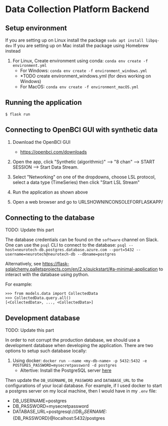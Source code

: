 # Data Collection Platform Backend

## Setup environment

If you are setting up on Linux install the package `sudo apt install libpq-dev`
If you are setting up on Mac install the package using Homebrew instead

1. For Linux, Create environment using conda: `conda env create -f environment.yml`
    - For Windows: `conda env create -f environment_windows.yml`
    - *TODO create environment_windows.yml (for devs working on Windows)
    - For MacOS: `conda env create -f environment_macOS.yml`

## Running the application

```
$ flask run
```

## Connecting to OpenBCI GUI with synthetic data
1. Download the OpenBCI GUI
   - https://openbci.com/downloads

2. Open the app, click "Synthetic (algorithmic)" --> "8 chan" --> START SESSION --> Start Data Stream.
3. Select "Networking" on one of the dropdowns, choose LSL protocol, select a data type (TimeSeries) then click "Start LSL Stream"
4. Run the application as shown above
5. Open a web browser and go to URLSHOWNINCONSOLEFORFLASKAPP/


## Connecting to the database
TODO: Update this part

The database credentials can be found on the `software` channel on Slack.
One can use the `psql` CLI to connect to the database: `psql --host=neurotech-db.postgres.database.azure.com --port=5432 --username=neurotech@neurotech-db --dbname=postgres`

Alternatively, see https://flask-sqlalchemy.palletsprojects.com/en/2.x/quickstart/#a-minimal-application to interact with the database using python.

For example:
```
>>> from models.data import CollectedData
>>> CollectedData.query.all()
[<CollectedData>, ..., <CollectedData>]
```

## Development database
TODO: Update this part

In order to not corrupt the production database, we should use a development database when developing the application. There are two options to setup such database locally: 
1.  Using docker: ``docker run --name <my-db-name> -p 5432:5432 -e POSTGRES_PASSWORD=mysecretpassword -d postgres``
    - Altertive: Install the PostgreSQL server [here](https://www.postgresql.org/download/)

Then update the `DB_USERNAME`, `DB_PASSWORD` and `DATABASE_URL` to the configurations of your local database. 
For example, if I used docker to start a postgres server on my local machine, then I would have in my `.env` file:
- DB_USERNAME=postgres
- DB_PASSWORD=mysecretpassword
- DATABASE_URL=postgresql://${DB_USERNAME}:${DB_PASSWORD}@localhost:5432/postgres